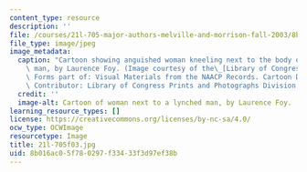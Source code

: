 ```yaml
---
content_type: resource
description: ''
file: /courses/21l-705-major-authors-melville-and-morrison-fall-2003/8b016ac05f780297f33433f3d97ef38b_21l-705f03.jpg
file_type: image/jpeg
image_metadata:
  caption: "Cartoon showing anguished woman kneeling next to the body of a lynched\
    \ man, by Laurence Foy. (Image courtesy of the\_[Library of Congress](http://www.loc.gov).\
    \ Forms part of: Visual Materials from the NAACP Records. Cartoon Drawings, 1920-1930.\
    \ Contributor: Library of Congress Prints and Photographs Division.)"
  credit: ''
  image-alt: Cartoon of woman next to a lynched man, by Laurence Foy.
learning_resource_types: []
license: https://creativecommons.org/licenses/by-nc-sa/4.0/
ocw_type: OCWImage
resourcetype: Image
title: 21l-705f03.jpg
uid: 8b016ac0-5f78-0297-f334-33f3d97ef38b
---
```

